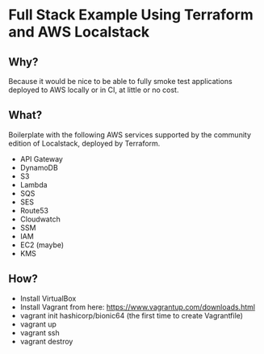 # Full Stack Example Using Terraform and AWS Localstack

## Why?

Because it would be nice to be able to fully smoke test applications deployed to AWS locally or in CI, at little or no cost.

## What?

Boilerplate with the following AWS services supported by the community edition of Localstack, deployed by Terraform.

* API Gateway
* DynamoDB
* S3
* Lambda
* SQS
* SES
* Route53
* Cloudwatch
* SSM
* IAM
* EC2 (maybe)
* KMS

## How?

* Install VirtualBox
* Install Vagrant from here: https://www.vagrantup.com/downloads.html
* vagrant init hashicorp/bionic64 (the first time to create Vagrantfile)
* vagrant up
* vagrant ssh
* vagrant destroy
